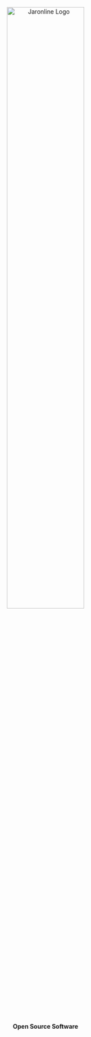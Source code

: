 <div align="center">

  <img width="60%" src="https://github.com/Jaronline/.github/assets/60853956/3908e7b7-acda-4406-9700-2435e6a2f2a1" alt="Jaronline Logo">
  <br><br>
  <p><strong>Open Source Software</strong></p>
  <!-- <a href="https://discord.gg/u9JESyGWvC"><img src="https://discord.com/api/guilds/944520003938582540/embed.png?style=banner2"></a> -->

</div>
